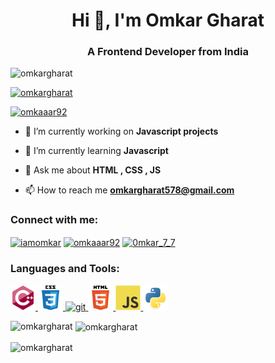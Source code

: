 <!-- # Hi there 👋 -->

<h1 align="center">Hi 👋, I'm Omkar Gharat</h1>
<h3 align="center">A Frontend Developer from India</h3>

<p align="left"> <img src="https://komarev.com/ghpvc/?username=omkargharat&label=Profile%20views&color=0e75b6&style=flat" alt="omkargharat" /> </p>

<p align="left"> <a href="https://github.com/ryo-ma/github-profile-trophy"><img src="https://github-profile-trophy.vercel.app/?username=omkargharat" alt="omkargharat" /></a> </p>

<p align="left"> <a href="https://twitter.com/Omkaaar92" target="blank"><img src="https://img.shields.io/twitter/follow/omkaaar92?logo=twitter&style=for-the-badge" alt="omkaaar92" /></a> </p>

- 🔭 I’m currently working on **Javascript projects**

- 🌱 I’m currently learning **Javascript**

- 💬 Ask me about **HTML , CSS , JS**

- 📫 How to reach me **omkargharat578@gmail.com**

<h3 align="left">Connect with me:</h3>
<p align="left">
<a href="https://codepen.io/iamomkar" target="blank"><img align="center" src="https://raw.githubusercontent.com/rahuldkjain/github-profile-readme-generator/master/src/images/icons/Social/codepen.svg" alt="iamomkar" height="30" width="40" /></a>
<a href="https://twitter.com/omkaaar92" target="blank"><img align="center" src="https://raw.githubusercontent.com/rahuldkjain/github-profile-readme-generator/master/src/images/icons/Social/twitter.svg" alt="omkaaar92" height="30" width="40" /></a>
<a href="https://instagram.com/0mkar_7_7" target="blank"><img align="center" src="https://raw.githubusercontent.com/rahuldkjain/github-profile-readme-generator/master/src/images/icons/Social/instagram.svg" alt="0mkar_7_7" height="30" width="40" /></a>
</p>

<h3 align="left">Languages and Tools:</h3>
<p align="left"> <a href="https://www.w3schools.com/cpp/" target="_blank"> <img src="https://raw.githubusercontent.com/devicons/devicon/master/icons/cplusplus/cplusplus-original.svg" alt="cplusplus" width="40" height="40"/> </a> <a href="https://www.w3schools.com/css/" target="_blank"> <img src="https://raw.githubusercontent.com/devicons/devicon/master/icons/css3/css3-original-wordmark.svg" alt="css3" width="40" height="40"/> </a> <a href="https://git-scm.com/" target="_blank"> <img src="https://www.vectorlogo.zone/logos/git-scm/git-scm-icon.svg" alt="git" width="40" height="40"/> </a> <a href="https://www.w3.org/html/" target="_blank"> <img src="https://raw.githubusercontent.com/devicons/devicon/master/icons/html5/html5-original-wordmark.svg" alt="html5" width="40" height="40"/> </a> <a href="https://developer.mozilla.org/en-US/docs/Web/JavaScript" target="_blank"> <img src="https://raw.githubusercontent.com/devicons/devicon/master/icons/javascript/javascript-original.svg" alt="javascript" width="40" height="40"/> </a> <a href="https://www.python.org" target="_blank"> <img src="https://raw.githubusercontent.com/devicons/devicon/master/icons/python/python-original.svg" alt="python" width="40" height="40"/> </a> </p>

<p><img align="left" src="https://github-readme-stats.vercel.app/api/top-langs?username=omkargharat&show_icons=true&locale=en&layout=compact" alt="omkargharat" /></p>

<p>&nbsp;<img align="center" src="https://github-readme-stats.vercel.app/api?username=omkargharat&show_icons=true&locale=en" alt="omkargharat" /></p>

<p><img align="center" src="https://github-readme-streak-stats.herokuapp.com/?user=omkargharat&" alt="omkargharat" /></p>


<!--
**OmkarGharat/OmkarGharat** is a ✨ _special_ ✨ repository because its `README.md` (this file) appears on your GitHub profile.

Here are some ideas to get you started:

- 🔭 I’m currently working on ...
- 🌱 I’m currently learning ...
- 👯 I’m looking to collaborate on ...
- 🤔 I’m looking for help with ...
- 💬 Ask me about ...
- 📫 How to reach me: ...
- 😄 Pronouns: ...
- ⚡ Fun fact: ...
-->

